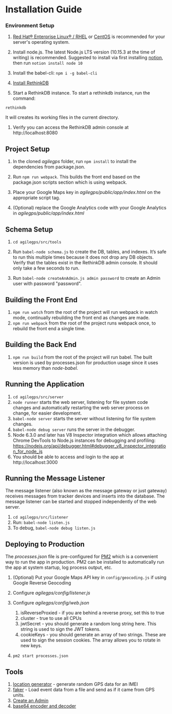 
# Installation Guide

### Environment Setup
1. [Red Hat® Enterprise Linux® / RHEL](https://www.redhat.com/en/technologies/linux-platforms/enterprise-linux) or [CentOS](https://www.centos.org/) is recommended for your server's operating system.

1. Install node.js. The latest Node.js LTS version (10.15.3 at the time of writing) is recommended. Suggested to install via first installing [notion](https://www.notionjs.com/), then run ```notion install node 10```

1. Install the babel-cli: ```npm i -g babel-cli```

1. [Install RethinkDB](https://rethinkdb.com/docs/install/centos/)

1. Start a RethinkDB instance. To start a rethinkdb instance, run the command:

```
rethinkdb
```



It will creates its working files in the current directory.

1. Verify you can access the RethinkDB admin console at http://localhost:8080

## Project Setup

1. In the cloned *agilegps* folder, run ```npm install``` to install the dependencies from package.json.

1. Run ```npm run webpack```. This builds the front end based on the package.json scripts section which is using webpack.

1. Place your Google Maps key in *agilegps/public/app/index.html* on the appropriate script tag.

1. (Optional) replace the Google Analytics code with your Google Analytics in *agilegps/public/app/index.html*

## Schema Setup

1. ```cd agilegps/src/tools```

1. Run ```babel-node schema.js``` to create the DB, tables, and indexes. It’s safe to run this multiple times because it does not drop any DB objects. Verify that the tables exist in the RethinkDB admin console. It should only take a few seconds to run.

1. Run ```babel-node createAnAdmin.js admin password``` to create an Admin user with password "password".

## Building the Front End
1. ```npm run watch``` from the root of the project will run webpack in watch mode, continually rebuilding the front end as changes are made.
1. ```npm run webpack``` from the root of the project runs webpack once, to rebuild the front end a single time.


## Building the Back End
1. ```npm run build``` from the root of the project will run babel. The built version is used by processes.json for production usage since it uses less memory than *node-babel*.

## Running the Application

1. ```cd agilegps/src/server```
1. ```node runner``` starts the web server, listening for file system code changes and automatically restarting the web server process on change, for easier development.
1. ```babel-node server``` starts the server without listening for file system changes.
1. ```babel-node debug server``` runs the server in the debugger.
2. Node 6.3.0 and later has V8 Inspector integration which allows attaching Chrome DevTools to Node.js instances for debugging and profiling: https://nodejs.org/api/debugger.html#debugger_v8_inspector_integration_for_node_js 
1. You should be able to access and login to the app at http://localhost:3000

## Running the Message Listener

The message listener (also known as the message gateway or just gateway) receives messages from tracker devices and inserts into the database. The message listener can be started and stopped independently of the web server.

1. ```cd agilegps/src/listener```
1. Run: ```babel-node listen.js```
1. To debug, ```babel-node debug listen.js```

## Deploying to Production

The *processes.json* file is pre-configured for [PM2](http://pm2.keymetrics.io/) which is a convenient way to run the app in production. PM2 can be installed to automatically run the app at system startup, log process output, etc.

1. (Optional) Put your Google Maps API key in ```config/geocoding.js``` if using Google Reverse Geocoding

1. Configure *agilegps/config/listener.js*

1. Configure *agilegps/config/web.json*
   1. isReverseProxied - if you are behind a reverse proxy, set this to true
   1. cluster - true to use all CPUs
   1. jwtSecret - you should generate a random long string here. This string is used to sign the JWT tokens.
   1. cookieKeys - you should generate an array of two strings. These are used to sign the session cookies. The array allows you to rotate in new keys.

1. ```pm2 start processes.json```  

## Tools

1. [location generator](https://github.com/llambda/agilegps/blob/master/src/tools/locgenerator.js) - generate random GPS data for an IMEI
1. [faker](https://github.com/llambda/agilegps/blob/master/src/tools/faker.js) - Load event data from a file and send as if it came from GPS units.
1. [Create an Admin](https://github.com/llambda/agilegps/blob/master/src/tools/createAnAdmin.js)
1. [base64 encoder and decoder](https://decodotron.com/)
